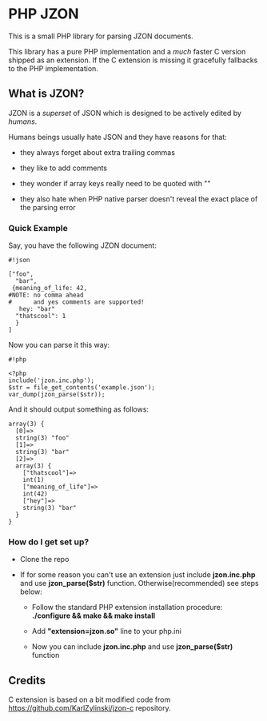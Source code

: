 # PHP JZON #

This is a small PHP library for parsing JZON documents. 

This library has a pure PHP implementation and a *much* faster C version shipped as an extension. If the C extension is missing it gracefully fallbacks to the PHP implementation.

## What is JZON? ##

JZON is a *superset* of JSON which is designed to be actively edited by *humans*. 

Humans beings usually hate JSON and they have reasons for that: 

*  they always forget about extra trailing commas

*  they like to add comments

*  they wonder if array keys really need to be quoted with ""

*  they also hate when PHP native parser doesn't reveal the exact place of the parsing error

### Quick Example ###

Say, you have the following JZON document:

```
#!json

["foo",
  "bar",
 {meaning_of_life: 42,
#NOTE: no comma ahead
#      and yes comments are supported!
   hey: "bar"
  "thatscool": 1
  }
]

```

Now you can parse it this way:

```
#!php

<?php
include('jzon.inc.php');
$str = file_get_contents('example.json');
var_dump(jzon_parse($str));
```

And it should output something as follows:

```
array(3) {
  [0]=>
  string(3) "foo"
  [1]=>
  string(3) "bar"
  [2]=>
  array(3) {
    ["thatscool"]=>
    int(1)
    ["meaning_of_life"]=>
    int(42)
    ["hey"]=>
    string(3) "bar"
  }
}
```

### How do I get set up? ###

* Clone the repo

* If for some reason you can't use an extension just include **jzon.inc.php** and use **jzon_parse($str)** function. Otherwise(recommended) see steps below:

   *   Follow the standard PHP extension installation procedure: **./configure && make && make install**

   *  Add **"extension=jzon.so"** line to your php.ini

   *  Now you can include **jzon.inc.php** and use **jzon_parse($str)** function

## Credits ##

C extension is based on a bit modified code from https://github.com/KarlZylinski/jzon-c repository.